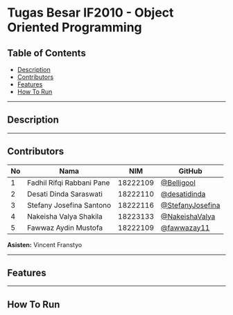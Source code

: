 # Tugas Besar IF2010 - Object Oriented Programming
## Table of Contents
- [Description](#description)
- [Contributors](#contributors)
- [Features](#features)
- [How To Run](#how-to-run)

---


## Description

---


## Contributors
| **No** | **Nama** | **NIM**  | **GitHub** |
| ------ | ------------------------- | ------------- | ----------- |
| 1      | Fadhil Rifqi Rabbani Pane | 18222109      | [@Belligool](https://github.com/Belligool) |
| 2      | Desati Dinda Saraswati    | 18222110      | [@desatidinda](https://github.com/desatidinda)
| 3      | Stefany Josefina Santono  | 18222116      | [@StefanyJosefina](https://github.com/StefanyJosefina) 
| 4      | Nakeisha Valya Shakila    | 18223133      | [@NakeishaValya](https://github.com/NakeishaValya) 
| 5      | Fawwaz Aydin Mustofa      | 18222109      | [@fawwazay11](https://github.com/fawwazay11) |

**Asisten:** Vincent Franstyo

---


## Features

---


## How To Run
